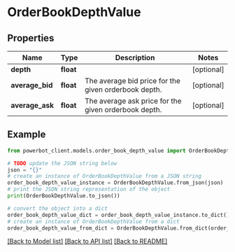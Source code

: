 # OrderBookDepthValue


## Properties

Name | Type | Description | Notes
------------ | ------------- | ------------- | -------------
**depth** | **float** |  | [optional] 
**average_bid** | **float** | The average bid price for the given orderbook depth. | [optional] 
**average_ask** | **float** | The average ask price for the given orderbook depth. | [optional] 

## Example

```python
from powerbot_client.models.order_book_depth_value import OrderBookDepthValue

# TODO update the JSON string below
json = "{}"
# create an instance of OrderBookDepthValue from a JSON string
order_book_depth_value_instance = OrderBookDepthValue.from_json(json)
# print the JSON string representation of the object
print(OrderBookDepthValue.to_json())

# convert the object into a dict
order_book_depth_value_dict = order_book_depth_value_instance.to_dict()
# create an instance of OrderBookDepthValue from a dict
order_book_depth_value_from_dict = OrderBookDepthValue.from_dict(order_book_depth_value_dict)
```
[[Back to Model list]](../README.md#documentation-for-models) [[Back to API list]](../README.md#documentation-for-api-endpoints) [[Back to README]](../README.md)


